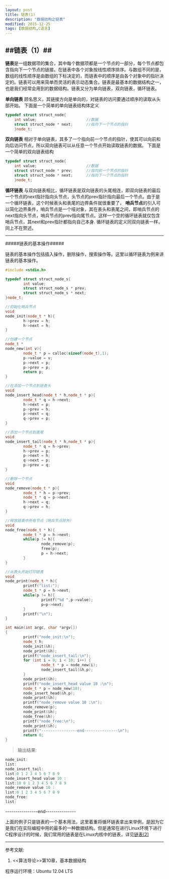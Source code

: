 ```yaml
---
layout: post
title: 链表(1)
description: "数据结构之链表"
modified: 2015-12-25
tags: [数据结构,C语言]
---
```


##链表（1）##
-----
**链表**是一组数据项的集合，其中每个数据项都是一个节点的一部分，每个节点都包含指向下一个节点的链接。在链表中各个对象按线性顺序排序。与数组不同的是，数组的线性顺序是由数组的下标决定的，而链表中的顺序是由各个对象中的指针决定的。链表可以用来简单而灵活的表示动态集合。链表是最基本的数据结构之一，也是我们经常会用到的数据结构。链表又分为单向链表，双向链表，循环链表。

**单向链表**
顾名思义，其链接方向是单向的，对链表的访问要通过顺序的读取从头部开始。
下面是一个简单的单向链表结构体定义
```cpp
typedef struct struct_node{
 	int value;						//数据
    struct struct_node * next;		//指向下一个节点的指针
    }node_t;
```

**双向链表**
相对于单向链表，其多了一个指向前一个节点的指针，使其可以向前和向后访问节点，所以双向链表可以从任意一个节点开始读取链表的数据。
下面是一个简单的双向链表结构
```cpp
typedef struct struct_node{
 	int value;						//数据
    struct struct_node * prev;		//指向前一个节点的指针
    struct struct_node * next;		//指向下一个节点的指针
    }node_t;
```
**循环链表**
与双向链表相比，循环链表是双向链表的头尾相连，即双向链表的最后一个节点的next指针指向头节点，头节点的prev指针指向最后一个节点。由于是一个循环链表，这个时候表头和表尾的边界条件就很重要了，
**哨兵节点**的引入可以简化边界条件，哨兵节点是一个哑对象，其在表头和表尾之间，即哨兵节点的next指向头节点，哨兵节点的prev指向尾节点。这样一个空的循环链表就仅包含哨兵节点，其next和prev指针都指向自己本身.
循环链表的定义同双向链表一样，同上不在赘述。

----------

#####链表的基本操作#####

链表的基本操作包括插入操作，删除操作，搜索操作等。这里以循环链表为例来讲链表的基本操作。
```cpp
#include <stdio.h>

typedef struct struct_node_s{
        int value;
        struct struct_node_s * prev;
        struct struct_node_s * next;
}node_t;

//初始化哨兵节点
void
node_init(node_t * h){
        h->prev = h;
        h->next = h;
}

//创建一个节点
node_t *
node_new(int v){
        node_t * p = calloc(sizeof(node_t),1);
        p->value = v;
        p->next = p;
        p->prev = p;
        return p;
}

//在添加一个节点到链表头
void
node_insert_head(node_t * h,node_t * p){
        node_t * q = h->next;
        h->next = p;
        p->prev = h;
        p->next = q;
        q->prev = p;
}

//添加一个节点到表尾
void
node_insert_tail(node_t * h,node_t * p){
        node_t * q = h->prev;
        h->prev = p;
        p->next = h;
        q->next = p;
        p->prev = q;
}

//删除一个节点
void
node_remove(node_t * p){
        node_t * h = p->prev;
        node_t * q = p->next;
        h->next = q;
        q->prev = h;
}

//释放链表中所有节点（哨兵节点除外）
void
node_free(node_t * h){
        node_t * p = h->next;
        while(p != h){
                node_remove(p);
                free(p);
                p = h->next;
        }
}

//从表头开始打印链表
void
node_print(node_t * h){
        printf("list:");
        node_t * p = h->next;
        while(p != h){
                printf("%d ",p->value);
                p=p->next;
        }
        printf("\n");
}

int main(int argc, char *argv[])
{
        printf("node_init:\n");
        node_t h;
        node_init(&h);
        node_print(&h);
        printf("node_insert_tail:\n");
        for (int i = 0; i < 10; i++) {
                node_t * p = node_new(i);
                node_insert_tail(&h,p);
        }
        node_print(&h);
        printf("node_insert_head value 10 :\n");
        node_t * p = node_new(10);
        node_insert_head(&h,p);
        node_print(&h);
        printf("node_remove value 10 :\n");
        node_remove(p);
        node_print(&h);
        node_free(&h);
        printf("node_free:\n");
        node_print(&h);
        printf("----------------end---------------\n");
        return 0;
}

```
>输出结果:
```cpp
node_init:
list:
node_insert_tail:
list:0 1 2 3 4 5 6 7 8 9 
node_insert_head value 10 :
list:10 0 1 2 3 4 5 6 7 8 9 
node_remove value 10 :
list:0 1 2 3 4 5 6 7 8 9 
node_free:
list:
```
----------------end---------------


上面的例子只是链表的一个基本用法，这里着重将循环链表拿出来举例，是因为它是我们在实际编程中用的最多的一种数据结构。但是通常在进行Linux环境下进行C程序设计的时候，我们常用的链表是在Linux内核中的链表，详见[链表(2)](http://)




***
参考文献:
1. <<算法导论>>第10章，基本数据结构

程序运行环境：Ubuntu 12.04 LTS


